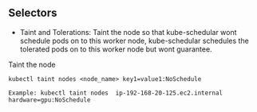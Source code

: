 ## Selectors
- Taint and Tolerations: Taint the node so that kube-schedular wont schedule pods on to this worker node, kube-schedular schedules the tolerated pods on to this worker node but wont guarantee.

Taint the node

```
kubectl taint nodes <node_name> key1=value1:NoSchedule

Example: kubectl taint nodes  ip-192-168-20-125.ec2.internal   hardware=gpu:NoSchedule 
```
